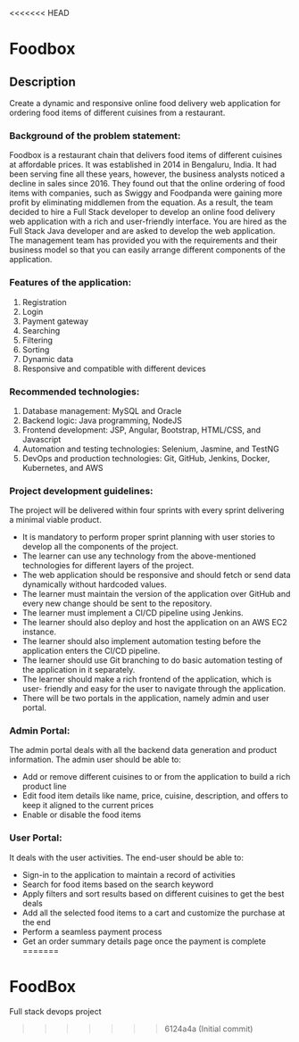 <<<<<<< HEAD
# Foodbox

## Description

Create a dynamic and responsive online food delivery web application for ordering food items of different cuisines from a restaurant.

### Background of the problem statement:

Foodbox is a restaurant chain that delivers food items of different cuisines at affordable prices. It was established in 2014 in Bengaluru, India. It had been serving fine all these years, however, the business analysts noticed a decline in sales since 2016. They found out that the online ordering of food items with companies, such as Swiggy and Foodpanda were gaining more profit by eliminating middlemen from the equation. As a result, the team decided to hire a Full Stack developer to develop an online food delivery web application with a rich and user-friendly interface.
You are hired as the Full Stack Java developer and are asked to develop the web application. The management team has provided you with the requirements and their business model so that you can easily arrange different components of the application.

### Features of the application:

1. Registration
2. Login
3. Payment gateway
4. Searching
5. Filtering
6. Sorting
7. Dynamic data
8. Responsive and compatible with different devices

### Recommended technologies:

1. Database management: MySQL and Oracle
2. Backend logic: Java programming, NodeJS
3. Frontend development: JSP, Angular, Bootstrap, HTML/CSS, and Javascript
4. Automation and testing technologies: Selenium, Jasmine, and TestNG
5. DevOps and production technologies: Git, GitHub, Jenkins, Docker, Kubernetes, and AWS

### Project development guidelines:

The project will be delivered within four sprints with every sprint delivering a minimal viable product.

- It is mandatory to perform proper sprint planning with user stories to develop all the components of the project.
- The learner can use any technology from the above-mentioned technologies for different layers of the project.
- The web application should be responsive and should fetch or send data dynamically without hardcoded values.
- The learner must maintain the version of the application over GitHub and every new change should be sent to the repository.
- The learner must implement a CI/CD pipeline using Jenkins.
- The learner should also deploy and host the application on an AWS EC2 instance.
- The learner should also implement automation testing before the application enters the CI/CD pipeline.
- The learner should use Git branching to do basic automation testing of the application in it separately.
- The learner should make a rich frontend of the application, which is user- friendly and easy for the user to navigate through the application.
- There will be two portals in the application, namely admin and user portal.

### Admin Portal:

The admin portal deals with all the backend data generation and product information. The admin user should be able to:

- Add or remove different cuisines to or from the application to build a rich product line
- Edit food item details like name, price, cuisine, description, and offers to keep it aligned to the current prices
- Enable or disable the food items

### User Portal:

It deals with the user activities. The end-user should be able to:

- Sign-in to the application to maintain a record of activities
- Search for food items based on the search keyword
- Apply filters and sort results based on different cuisines to get the best deals
- Add all the selected food items to a cart and customize the purchase at the end
- Perform a seamless payment process
- Get an order summary details page once the payment is complete
=======
# FoodBox
Full stack devops project
>>>>>>> 6124a4a (Initial commit)
